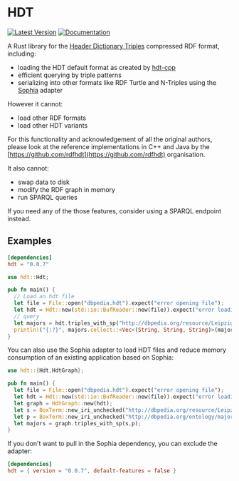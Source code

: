 # HDT

[![Latest Version](https://img.shields.io/crates/v/hdt.svg)](https://crates.io/crates/hdt)
[![Documentation](https://docs.rs/hdt/badge.svg)](https://docs.rs/hdt/)

A Rust library for the [Header Dictionary Triples](https://www.rdfhdt.org/) compressed RDF format, including:

* loading the HDT default format as created by [hdt-cpp](https://github.com/rdfhdt/hdt-cpp)
* efficient querying by triple patterns
* serializing into other formats like RDF Turtle and N-Triples using the [Sophia](https://crates.io/crates/sophia) adapter

However it cannot:

* load other RDF formats
* load other HDT variants 

For this functionality and acknowledgement of all the original authors, please look at the reference implementations in C++ and Java by the [https://github.com/rdfhdt](https://github.com/rdfhdt) organisation.

It also cannot:

* swap data to disk
* modify the RDF graph in memory
* run SPARQL queries

If you need any of the those features, consider using a SPARQL endpoint instead.

## Examples

```toml
[dependencies]
hdt = "0.0.7"
```

```rust
use hdt::Hdt;

pub fn main() {
  // Load an hdt file
  let file = File::open("dbpedia.hdt").expect("error opening file");
  let hdt = Hdt::new(std::io::BufReader::new(file)).expect("error loading HDT");
  // query
  let majors = hdt.triples_with_sp("http://dbpedia.org/resource/Leipzig", "http://dbpedia.org/ontology/major");
  println!("{:?}", majors.collect::<Vec<(String, String, String)>(majors));
}
```

You can also use the Sophia adapter to load HDT files and reduce memory consumption of an existing application based on Sophia:

```rust
use hdt::{Hdt,HdtGraph};

pub fn main() {
  let file = File::open("dbpedia.hdt").expect("error opening file");
  let hdt = Hdt::new(std::io::BufReader::new(file)).expect("error loading HDT");
  let graph = HdtGraph::new(hdt);
  let s = BoxTerm::new_iri_unchecked("http://dbpedia.org/resource/Leipzig");
  let p = BoxTerm::new_iri_unchecked("http://dbpedia.org/ontology/major");
  let majors = graph.triples_with_sp(s,p);
}
```

If you don't want to pull in the Sophia dependency, you can exclude the adapter:

```toml
[dependencies]
hdt = { version = "0.0.7", default-features = false }
```
